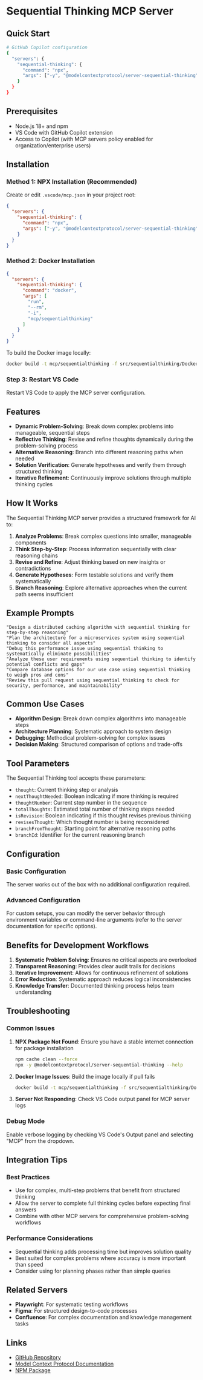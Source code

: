 # Sequential Thinking MCP Server

## Quick Start
```bash
# GitHub Copilot configuration
{
  "servers": {
    "sequential-thinking": {
      "command": "npx",
      "args": ["-y", "@modelcontextprotocol/server-sequential-thinking"]
    }
  }
}
```

## Prerequisites
- Node.js 18+ and npm
- VS Code with GitHub Copilot extension
- Access to Copilot (with MCP servers policy enabled for organization/enterprise users)

## Installation

### Method 1: NPX Installation (Recommended)

Create or edit `.vscode/mcp.json` in your project root:

```json
{
  "servers": {
    "sequential-thinking": {
      "command": "npx",
      "args": ["-y", "@modelcontextprotocol/server-sequential-thinking"]
    }
  }
}
```

### Method 2: Docker Installation

```json
{
  "servers": {
    "sequential-thinking": {
      "command": "docker",
      "args": [
        "run",
        "--rm",
        "-i",
        "mcp/sequentialthinking"
      ]
    }
  }
}
```

To build the Docker image locally:
```bash
docker build -t mcp/sequentialthinking -f src/sequentialthinking/Dockerfile .
```

### Step 3: Restart VS Code

Restart VS Code to apply the MCP server configuration.

## Features

- **Dynamic Problem-Solving**: Break down complex problems into manageable, sequential steps
- **Reflective Thinking**: Revise and refine thoughts dynamically during the problem-solving process
- **Alternative Reasoning**: Branch into different reasoning paths when needed
- **Solution Verification**: Generate hypotheses and verify them through structured thinking
- **Iterative Refinement**: Continuously improve solutions through multiple thinking cycles

## How It Works

The Sequential Thinking MCP server provides a structured framework for AI to:

1. **Analyze Problems**: Break complex questions into smaller, manageable components
2. **Think Step-by-Step**: Process information sequentially with clear reasoning chains
3. **Revise and Refine**: Adjust thinking based on new insights or contradictions
4. **Generate Hypotheses**: Form testable solutions and verify them systematically
5. **Branch Reasoning**: Explore alternative approaches when the current path seems insufficient

## Example Prompts

```
"Design a distributed caching algorithm with sequential thinking for step-by-step reasoning"
"Plan the architecture for a microservices system using sequential thinking to consider all aspects"
"Debug this performance issue using sequential thinking to systematically eliminate possibilities" 
"Analyze these user requirements using sequential thinking to identify potential conflicts and gaps"
"Compare database options for our use case using sequential thinking to weigh pros and cons"
"Review this pull request using sequential thinking to check for security, performance, and maintainability"
```

## Common Use Cases

- **Algorithm Design**: Break down complex algorithms into manageable steps
- **Architecture Planning**: Systematic approach to system design
- **Debugging**: Methodical problem-solving for complex issues
- **Decision Making**: Structured comparison of options and trade-offs

## Tool Parameters

The Sequential Thinking tool accepts these parameters:

- `thought`: Current thinking step or analysis
- `nextThoughtNeeded`: Boolean indicating if more thinking is required
- `thoughtNumber`: Current step number in the sequence
- `totalThoughts`: Estimated total number of thinking steps needed
- `isRevision`: Boolean indicating if this thought revises previous thinking
- `revisesThought`: Which thought number is being reconsidered
- `branchFromThought`: Starting point for alternative reasoning paths
- `branchId`: Identifier for the current reasoning branch

## Configuration

### Basic Configuration
The server works out of the box with no additional configuration required.

### Advanced Configuration
For custom setups, you can modify the server behavior through environment variables or command-line arguments (refer to the server documentation for specific options).

## Benefits for Development Workflows

1. **Systematic Problem Solving**: Ensures no critical aspects are overlooked
2. **Transparent Reasoning**: Provides clear audit trails for decisions
3. **Iterative Improvement**: Allows for continuous refinement of solutions
4. **Error Reduction**: Systematic approach reduces logical inconsistencies
5. **Knowledge Transfer**: Documented thinking process helps team understanding

## Troubleshooting

### Common Issues

1. **NPX Package Not Found**: Ensure you have a stable internet connection for package installation
   ```bash
   npm cache clean --force
   npx -y @modelcontextprotocol/server-sequential-thinking --help
   ```

2. **Docker Image Issues**: Build the image locally if pull fails
   ```bash
   docker build -t mcp/sequentialthinking -f src/sequentialthinking/Dockerfile .
   ```

3. **Server Not Responding**: Check VS Code output panel for MCP server logs

### Debug Mode
Enable verbose logging by checking VS Code's Output panel and selecting "MCP" from the dropdown.

## Integration Tips

### Best Practices
- Use for complex, multi-step problems that benefit from structured thinking
- Allow the server to complete full thinking cycles before expecting final answers
- Combine with other MCP servers for comprehensive problem-solving workflows

### Performance Considerations
- Sequential thinking adds processing time but improves solution quality
- Best suited for complex problems where accuracy is more important than speed
- Consider using for planning phases rather than simple queries

## Related Servers
- **Playwright**: For systematic testing workflows
- **Figma**: For structured design-to-code processes
- **Confluence**: For complex documentation and knowledge management tasks

## Links
- [GitHub Repository](https://github.com/modelcontextprotocol/servers/tree/main/src/sequentialthinking)
- [Model Context Protocol Documentation](https://modelcontextprotocol.io/)
- [NPM Package](https://www.npmjs.com/package/@modelcontextprotocol/server-sequential-thinking)